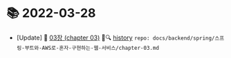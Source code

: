 # 📚 2022-03-28
- [Update] 📙 [03장 (chapter 03)](https://til.qriositylog.com/featured/backend/spring/스프링-부트와-AWS로-혼자-구현하는-웹-서비스/chapter-03) 📃🔍 [history](https://github.com/Queue-ri/TIL/commits/main/docs/backend/spring/스프링-부트와-AWS로-혼자-구현하는-웹-서비스/chapter-03.md?since=2022-03-27T00:00:00Z&until=2022-03-27T23:59:59Z) `repo: docs/backend/spring/스프링-부트와-AWS로-혼자-구현하는-웹-서비스/chapter-03.md`